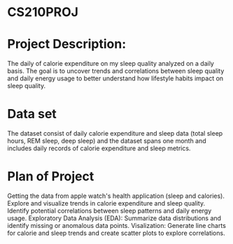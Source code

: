 # CS210PROJ
# Project Description:
The daily of calorie expenditure on my sleep quality analyzed on a daily basis.  The goal is to uncover trends and correlations between sleep quality and daily energy usage to better understand how lifestyle habits impact on sleep quality.
# Data set
The dataset consist of daily calorie expenditure and sleep data (total  sleep hours, REM sleep, deep sleep) and the dataset spans one month and includes daily records of calorie expenditure and sleep metrics. 
# Plan of Project
Getting the data from apple watch's health application (sleep and calories).  
Explore and visualize trends in calorie expenditure and sleep quality.
Identify potential correlations between sleep patterns and daily energy usage.
Exploratory Data Analysis (EDA): Summarize data distributions and identify missing or anomalous data points.
Visalization: Generate line charts for calorie and sleep trends and create scatter plots to explore correlations.
